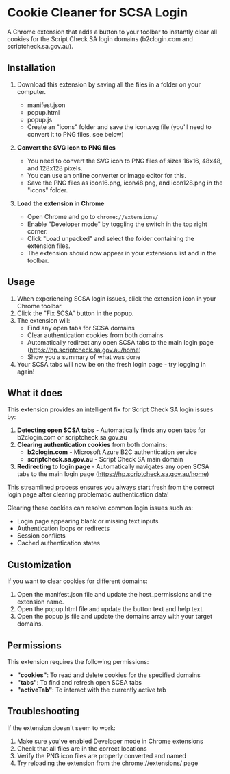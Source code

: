 # Cookie Cleaner for SCSA Login

A Chrome extension that adds a button to your toolbar to instantly clear all cookies for the Script Check SA login domains (b2clogin.com and scriptcheck.sa.gov.au).

## Installation

1. Download this extension by saving all the files in a folder on your computer.
   - manifest.json
   - popup.html
   - popup.js
   - Create an "icons" folder and save the icon.svg file (you'll need to convert it to PNG files, see below)

2. **Convert the SVG icon to PNG files**
   - You need to convert the SVG icon to PNG files of sizes 16x16, 48x48, and 128x128 pixels.
   - You can use an online converter or image editor for this.
   - Save the PNG files as icon16.png, icon48.png, and icon128.png in the "icons" folder.

3. **Load the extension in Chrome**
   - Open Chrome and go to `chrome://extensions/`
   - Enable "Developer mode" by toggling the switch in the top right corner.
   - Click "Load unpacked" and select the folder containing the extension files.
   - The extension should now appear in your extensions list and in the toolbar.

## Usage

1. When experiencing SCSA login issues, click the extension icon in your Chrome toolbar.
2. Click the "Fix SCSA" button in the popup.
3. The extension will:
   - Find any open tabs for SCSA domains
   - Clear authentication cookies from both domains
   - Automatically redirect any open SCSA tabs to the main login page (https://hp.scriptcheck.sa.gov.au/home)
   - Show you a summary of what was done
4. Your SCSA tabs will now be on the fresh login page - try logging in again!

## What it does

This extension provides an intelligent fix for Script Check SA login issues by:

1. **Detecting open SCSA tabs** - Automatically finds any open tabs for b2clogin.com or scriptcheck.sa.gov.au
2. **Clearing authentication cookies** from both domains:
   - **b2clogin.com** - Microsoft Azure B2C authentication service
   - **scriptcheck.sa.gov.au** - Script Check SA main domain
3. **Redirecting to login page** - Automatically navigates any open SCSA tabs to the main login page (https://hp.scriptcheck.sa.gov.au/home)

This streamlined process ensures you always start fresh from the correct login page after clearing problematic authentication data!

Clearing these cookies can resolve common login issues such as:
- Login page appearing blank or missing text inputs
- Authentication loops or redirects
- Session conflicts
- Cached authentication states

## Customization

If you want to clear cookies for different domains:

1. Open the manifest.json file and update the host_permissions and the extension name.
2. Open the popup.html file and update the button text and help text.
3. Open the popup.js file and update the domains array with your target domains.

## Permissions

This extension requires the following permissions:
- **"cookies"**: To read and delete cookies for the specified domains
- **"tabs"**: To find and refresh open SCSA tabs  
- **"activeTab"**: To interact with the currently active tab

## Troubleshooting

If the extension doesn't seem to work:
1. Make sure you've enabled Developer mode in Chrome extensions
2. Check that all files are in the correct locations
3. Verify the PNG icon files are properly converted and named
4. Try reloading the extension from the chrome://extensions/ page
